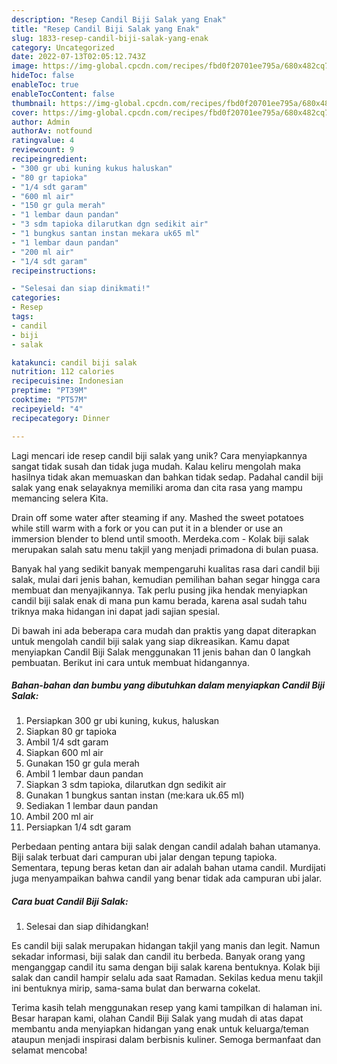 ```yaml
---
description: "Resep Candil Biji Salak yang Enak"
title: "Resep Candil Biji Salak yang Enak"
slug: 1833-resep-candil-biji-salak-yang-enak
category: Uncategorized
date: 2022-07-13T02:05:12.743Z
image: https://img-global.cpcdn.com/recipes/fbd0f20701ee795a/680x482cq70/candil-biji-salak-foto-resep-utama.jpg
hideToc: false
enableToc: true
enableTocContent: false
thumbnail: https://img-global.cpcdn.com/recipes/fbd0f20701ee795a/680x482cq70/candil-biji-salak-foto-resep-utama.jpg
cover: https://img-global.cpcdn.com/recipes/fbd0f20701ee795a/680x482cq70/candil-biji-salak-foto-resep-utama.jpg
author: Admin
authorAv: notfound
ratingvalue: 4
reviewcount: 9
recipeingredient:
- "300 gr ubi kuning kukus haluskan"
- "80 gr tapioka"
- "1/4 sdt garam"
- "600 ml air"
- "150 gr gula merah"
- "1 lembar daun pandan"
- "3 sdm tapioka dilarutkan dgn sedikit air"
- "1 bungkus santan instan mekara uk65 ml"
- "1 lembar daun pandan"
- "200 ml air"
- "1/4 sdt garam"
recipeinstructions:

- "Selesai dan siap dinikmati!"
categories:
- Resep
tags:
- candil
- biji
- salak

katakunci: candil biji salak 
nutrition: 112 calories
recipecuisine: Indonesian
preptime: "PT39M"
cooktime: "PT57M"
recipeyield: "4"
recipecategory: Dinner

---
```





Lagi mencari ide resep candil biji salak yang unik? Cara menyiapkannya sangat tidak susah dan tidak juga mudah. Kalau keliru mengolah maka hasilnya tidak akan memuaskan dan bahkan tidak sedap. Padahal candil biji salak yang enak selayaknya memiliki aroma dan cita rasa yang mampu memancing selera Kita.





Drain off some water after steaming if any. Mashed the sweet potatoes while still warm with a fork or you can put it in a blender or use an immersion blender to blend until smooth. Merdeka.com - Kolak biji salak merupakan salah satu menu takjil yang menjadi primadona di bulan puasa.

Banyak hal yang sedikit banyak mempengaruhi kualitas rasa dari candil biji salak, mulai dari jenis bahan, kemudian pemilihan bahan segar hingga cara membuat dan menyajikannya. Tak perlu pusing jika hendak menyiapkan candil biji salak enak di mana pun kamu berada, karena asal sudah tahu triknya maka hidangan ini dapat jadi sajian spesial.






Di bawah ini ada beberapa cara mudah dan praktis yang dapat diterapkan untuk mengolah candil biji salak yang siap dikreasikan. Kamu dapat menyiapkan Candil Biji Salak menggunakan 11 jenis bahan dan 0 langkah pembuatan. Berikut ini cara untuk membuat hidangannya.

<!--inarticleads1-->

##### Bahan-bahan dan bumbu yang dibutuhkan dalam menyiapkan Candil Biji Salak:

1. Persiapkan 300 gr ubi kuning, kukus, haluskan
1. Siapkan 80 gr tapioka
1. Ambil 1/4 sdt garam
1. Siapkan 600 ml air
1. Gunakan 150 gr gula merah
1. Ambil 1 lembar daun pandan
1. Siapkan 3 sdm tapioka, dilarutkan dgn sedikit air
1. Gunakan 1 bungkus santan instan (me:kara uk.65 ml)
1. Sediakan 1 lembar daun pandan
1. Ambil 200 ml air
1. Persiapkan 1/4 sdt garam


Perbedaan penting antara biji salak dengan candil adalah bahan utamanya. Biji salak terbuat dari campuran ubi jalar dengan tepung tapioka. Sementara, tepung beras ketan dan air adalah bahan utama candil. Murdijati juga menyampaikan bahwa candil yang benar tidak ada campuran ubi jalar. 

<!--inarticleads2-->

##### Cara buat Candil Biji Salak:


1. Selesai dan siap dihidangkan!

Es candil biji salak merupakan hidangan takjil yang manis dan legit. Namun sekadar informasi, biji salak dan candil itu berbeda. Banyak orang yang menganggap candil itu sama dengan biji salak karena bentuknya. Kolak biji salak dan candil hampir selalu ada saat Ramadan. Sekilas kedua menu takjil ini bentuknya mirip, sama-sama bulat dan berwarna cokelat. 

Terima kasih telah menggunakan resep yang kami tampilkan di halaman ini. Besar harapan kami, olahan Candil Biji Salak yang mudah di atas dapat membantu anda menyiapkan hidangan yang enak untuk keluarga/teman ataupun menjadi inspirasi dalam berbisnis kuliner. Semoga bermanfaat dan selamat mencoba!
